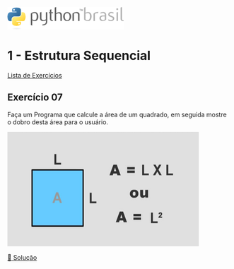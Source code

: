 ![pythonbrasil_logo](../../logo_pythonBrasil.png)

# 1 - Estrutura Sequencial 
[Lista de Exercícios](../../README.md)

## Exercício 07

Faça um Programa que calcule a área de um quadrado, em seguida mostre o dobro desta área para o usuário.

![area_quadrado](exemplo.png)

[:page_with_curl: Solução](__init__.py)

